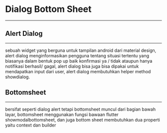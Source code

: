# Dialog Bottom Sheet
---

## Alert Dialog

---
sebuah widget yang berguna untuk tampilan android dari material design, alert dialog 
menginformasikan pengguna tentang situasi tertentu yang biasanya dalam bentuk pop up 
baik konfirmasi ya / tidak ataupun hanya notifikasi berhasil/ gagal, 
alert dialog bisa juga bisa dipakai untuk mendapatkan input dari user,
alert dialog membutuhkan helper method showdialog.

## Bottomsheet

---
bersifat seperti dialog alert tetapi bottomsheet muncul dari bagian bawah layar,
bottomsheet menggunakan fungsi bawaan flutter showmodalbottomsheet, dan juga
bottom sheet membutuhkan dua properti yaitu context dan builder
